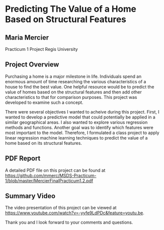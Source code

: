 # Predicting The Value of a Home Based on Structural Features
## Maria Mercier
Practicum 1 Project
Regis University

## Project Overview

Purchasing a home is a major milestone in life.  Individuals spend an enormous amount of time researching the various characteristics of a house to find the best value. One helpful resource would be to predict the value of homes based on the structural features and then add other characteristics to that for comparison purposes.  This project was developed to examine such a concept.  

There were several objectives I wanted to acheive during this project.  First, I wanted to develop a predictive model that could potentially be applied in a similar geographical areas.  I also wanted to explore various regression methods and functions.  Another goal was to identify which features were most important to the model.  Therefore, I formulated a class project to apply linear regression machine learning techniques to predict the value of a home based on its structural features.

## PDF Report
A detailed PDF file on this project can be found at https://github.com/mmerc/MSDS-Practicum-1/blob/master/MercierFinalPracticum1.2.pdf

## Summary Video
The video presentation of this project can be viewed at https://www.youtube.com/watch?v=-yyfe9LdPDc&feature=youtu.be.

Thank you and I look forward to your comments and questions.


